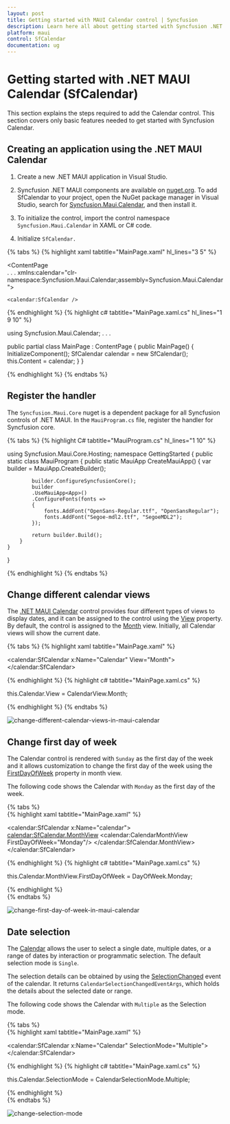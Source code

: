 ```yaml
---
layout: post
title: Getting started with MAUI Calendar control | Syncfusion
description: Learn here all about getting started with Syncfusion .NET MAUI Calendar(SfCalendar) control and its basic features.
platform: maui
control: SfCalendar
documentation: ug
---
```


# Getting started with .NET MAUI Calendar (SfCalendar)
This section explains the steps required to add the Calendar control. This section covers only basic features needed to get started with Syncfusion Calendar.

## Creating an application using the .NET MAUI Calendar

1. Create a new .NET MAUI application in Visual Studio.

2. Syncfusion .NET MAUI components are available on [nuget.org](https://www.nuget.org/). To add SfCalendar to your project, open the NuGet package manager in Visual Studio, search for [Syncfusion.Maui.Calendar](https://www.nuget.org/packages/Syncfusion.Maui.Calendar), and then install it.

3. To initialize the control, import the control namespace `Syncfusion.Maui.Calendar` in XAML or C# code.

4. Initialize `SfCalendar.`

{% tabs %}
{% highlight xaml tabtitle="MainPage.xaml" hl_lines="3 5" %}

<ContentPage   
    . . .
    xmlns:calendar="clr-namespace:Syncfusion.Maui.Calendar;assembly=Syncfusion.Maui.Calendar">

    <calendar:SfCalendar />
</ContentPage>

{% endhighlight %}
{% highlight c# tabtitle="MainPage.xaml.cs" hl_lines="1 9 10" %}

using Syncfusion.Maui.Calendar;
. . .

public partial class MainPage : ContentPage
{
    public MainPage()
    {
        InitializeComponent();
        SfCalendar calendar = new SfCalendar();
        this.Content = calendar;
    }
}

{% endhighlight %}
{% endtabs %}

## Register the handler

The `Syncfusion.Maui.Core` nuget is a dependent package for all Syncfusion controls of .NET MAUI. In the `MauiProgram.cs` file, register the handler for Syncfusion core.

{% tabs %}
{% highlight C# tabtitle="MauiProgram.cs" hl_lines="1 10" %}

using Syncfusion.Maui.Core.Hosting;
namespace GettingStarted
{
    public static class MauiProgram
    {
        public static MauiApp CreateMauiApp()
        {
            var builder = MauiApp.CreateBuilder();

            builder.ConfigureSyncfusionCore();
            builder
            .UseMauiApp<App>()
            .ConfigureFonts(fonts =>
            {
                fonts.AddFont("OpenSans-Regular.ttf", "OpenSansRegular");
                fonts.AddFont("Segoe-mdl2.ttf", "SegoeMDL2");
            });

            return builder.Build();
        }
    }
}

{% endhighlight %}
{% endtabs %}

## Change different calendar views

The [.NET MAUI Calendar](https://help.syncfusion.com/cr/maui/Syncfusion.Maui.Calendar.SfCalendar.html) control provides four different types of views to display dates, and it can be assigned to the control using the [View](https://help.syncfusion.com/cr/maui/Syncfusion.Maui.Calendar.SfCalendar.html#Syncfusion_Maui_Calendar_SfCalendar_View) property. By default, the control is assigned to the [Month](https://help.syncfusion.com/cr/maui/Syncfusion.Maui.Calendar.CalendarView.html#Syncfusion_Maui_Calendar_CalendarView_Month) view. Initially, all Calendar views will show the current date.

{% tabs %}
{% highlight xaml tabtitle="MainPage.xaml" %}

<calendar:SfCalendar  x:Name="Calendar" 
                        View="Month">
</calendar:SfCalendar>

{% endhighlight %}
{% highlight c# tabtitle="MainPage.xaml.cs" %}

this.Calendar.View = CalendarView.Month;

{% endhighlight %}
{% endtabs %}

![change-different-calendar-views-in-maui-calendar](images/getting-started/maui-calendar-month-view.png)

## Change first day of week

The Calendar control is rendered with `Sunday` as the first day of the week and it allows customization to change the first day of the week using the [FirstDayOfWeek](https://help.syncfusion.com/cr/maui/Syncfusion.Maui.Calendar.CalendarMonthView.html#Syncfusion_Maui_Calendar_CalendarMonthView_FirstDayOfWeek) property in month view.

The following code shows the Calendar with `Monday` as the first day of the week.

{% tabs %}  
{% highlight xaml tabtitle="MainPage.xaml" %}

<calendar:SfCalendar x:Name="calendar">
    <calendar:SfCalendar.MonthView>
        <calendar:CalendarMonthView FirstDayOfWeek="Monday"/>
    </calendar:SfCalendar.MonthView>
 </calendar:SfCalendar>

{% endhighlight %}
{% highlight c# tabtitle="MainPage.xaml.cs" %}

this.Calendar.MonthView.FirstDayOfWeek = DayOfWeek.Monday;

{% endhighlight %}  
{% endtabs %}

![change-first-day-of-week-in-maui-calendar](images/getting-started/maui-calendar-first-day-of-week.png)

## Date selection

The [Calendar](https://help.syncfusion.com/cr/maui/Syncfusion.Maui.Calendar.SfCalendar.html) allows the user to select a single date, multiple dates, or a range of dates by interaction or programmatic selection. The default selection mode is `Single`.

The selection details can be obtained by using the [SelectionChanged](https://help.syncfusion.com/cr/maui/Syncfusion.Maui.Calendar.SfCalendar.html#Syncfusion_Maui_Calendar_SfCalendar_SelectionChanged) event of the calendar. It returns `CalendarSelectionChangedEventArgs`, which holds the details about the selected date or range.

The following code shows the Calendar with `Multiple` as the Selection mode.

{% tabs %}  
{% highlight xaml tabtitle="MainPage.xaml" %}

<calendar:SfCalendar  x:Name="Calendar" 
                      SelectionMode="Multiple">
</calendar:SfCalendar>

{% endhighlight %}
{% highlight c# tabtitle="MainPage.xaml.cs" %}

this.Calendar.SelectionMode = CalendarSelectionMode.Multiple;

{% endhighlight %}  
{% endtabs %}

![change-selection-mode](images/getting-started/maui-calendar-multiple-selection.png)